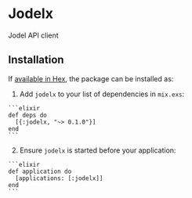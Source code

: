 # Jodelx

Jodel API client

## Installation

If [available in Hex](https://hex.pm/docs/publish), the package can be installed as:

  1. Add `jodelx` to your list of dependencies in `mix.exs`:

    ```elixir
    def deps do
      [{:jodelx, "~> 0.1.0"}]
    end
    ```

  2. Ensure `jodelx` is started before your application:

    ```elixir
    def application do
      [applications: [:jodelx]]
    end
    ```

